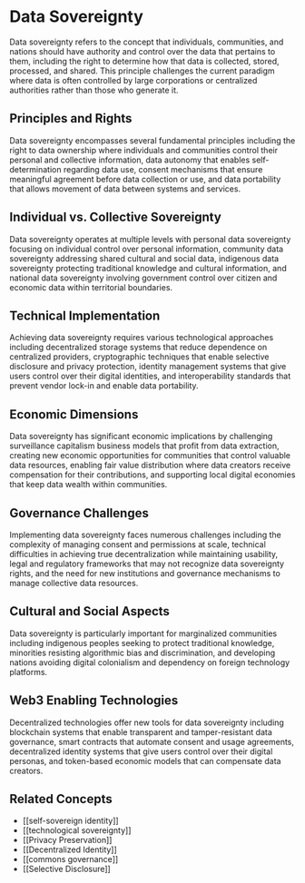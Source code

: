 # Data Sovereignty

Data sovereignty refers to the concept that individuals, communities, and nations should have authority and control over the data that pertains to them, including the right to determine how that data is collected, stored, processed, and shared. This principle challenges the current paradigm where data is often controlled by large corporations or centralized authorities rather than those who generate it.

## Principles and Rights

Data sovereignty encompasses several fundamental principles including the right to data ownership where individuals and communities control their personal and collective information, data autonomy that enables self-determination regarding data use, consent mechanisms that ensure meaningful agreement before data collection or use, and data portability that allows movement of data between systems and services.

## Individual vs. Collective Sovereignty

Data sovereignty operates at multiple levels with personal data sovereignty focusing on individual control over personal information, community data sovereignty addressing shared cultural and social data, indigenous data sovereignty protecting traditional knowledge and cultural information, and national data sovereignty involving government control over citizen and economic data within territorial boundaries.

## Technical Implementation

Achieving data sovereignty requires various technological approaches including decentralized storage systems that reduce dependence on centralized providers, cryptographic techniques that enable selective disclosure and privacy protection, identity management systems that give users control over their digital identities, and interoperability standards that prevent vendor lock-in and enable data portability.

## Economic Dimensions

Data sovereignty has significant economic implications by challenging surveillance capitalism business models that profit from data extraction, creating new economic opportunities for communities that control valuable data resources, enabling fair value distribution where data creators receive compensation for their contributions, and supporting local digital economies that keep data wealth within communities.

## Governance Challenges

Implementing data sovereignty faces numerous challenges including the complexity of managing consent and permissions at scale, technical difficulties in achieving true decentralization while maintaining usability, legal and regulatory frameworks that may not recognize data sovereignty rights, and the need for new institutions and governance mechanisms to manage collective data resources.

## Cultural and Social Aspects

Data sovereignty is particularly important for marginalized communities including indigenous peoples seeking to protect traditional knowledge, minorities resisting algorithmic bias and discrimination, and developing nations avoiding digital colonialism and dependency on foreign technology platforms.

## Web3 Enabling Technologies

Decentralized technologies offer new tools for data sovereignty including blockchain systems that enable transparent and tamper-resistant data governance, smart contracts that automate consent and usage agreements, decentralized identity systems that give users control over their digital personas, and token-based economic models that can compensate data creators.

## Related Concepts

- [[self-sovereign identity]]
- [[technological sovereignty]]
- [[Privacy Preservation]]
- [[Decentralized Identity]]
- [[commons governance]]
- [[Selective Disclosure]]